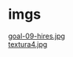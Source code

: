 # imgs 
<a href='https://gabrielryanft.github.io/learning/cursoemvideo/javascript/exercicios-cursoemvideo/tabuada/imgs/goal-09-hires.jpg/' target='_blank' rel='next'>goal-09-hires.jpg</a><br/>
<a href='https://gabrielryanft.github.io/learning/cursoemvideo/javascript/exercicios-cursoemvideo/tabuada/imgs/textura4.jpg/' target='_blank' rel='next'>textura4.jpg</a><br/>
